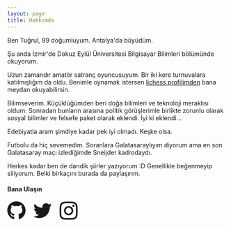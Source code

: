 ```yaml
---
layout: page
title: Hakkımda 
---
```


Ben Tuğrul, 99 doğumluyum. Antalya'da büyüdüm.

Şu anda İzmir'de Dokuz Eylül Üniversitesi Bilgisayar Bilimleri bölümünde okuyorum.

Uzun zamandır amatör satranç oyuncusuyum. Bir iki kere turnuvalara katılmışlığım da oldu. Benimle oynamak istersen [lichess profilimden](https://lichess.org/@/gencoglutugrul) bana meydan okuyabilirsin.

Bilimseverim. Küçüklüğümden beri doğa bilimleri ve teknoloji meraklısı oldum. Sonradan bunların arasına politik görüşlerimle birlikte zorunlu olarak sosyal bilimler ve felsefe paket olarak eklendi. İyi ki eklendi...

Edebiyatla aram şimdiye kadar pek iyi olmadı. Keşke olsa.

Futbolu da hiç sevemedim. Soranlara Galatasaraylıyım diyorum ama en son Galatasaray maçı izlediğimde Sneijder kadrodaydı.

Herkes kadar ben de dandik şiirler yazıyorum :D Genellikle beğenmeyip siliyorum. Belki birkaçını burada da paylaşırım.

#### Bana Ulaşın
<a href="https://github.com/gencoglutugrul"  title="GitHub'da Tuğrul Gençoğlu"><svg title="GitHub" data-icon="github" role="img" xmlns="http://www.w3.org/2000/svg" viewBox="0 0 496 512" style="width:3em;"><path fill="currentColor" d="M165.9 397.4c0 2-2.3 3.6-5.2 3.6-3.3.3-5.6-1.3-5.6-3.6 0-2 2.3-3.6 5.2-3.6 3-.3 5.6 1.3 5.6 3.6zm-31.1-4.5c-.7 2 1.3 4.3 4.3 4.9 2.6 1 5.6 0 6.2-2s-1.3-4.3-4.3-5.2c-2.6-.7-5.5.3-6.2 2.3zm44.2-1.7c-2.9.7-4.9 2.6-4.6 4.9.3 2 2.9 3.3 5.9 2.6 2.9-.7 4.9-2.6 4.6-4.6-.3-1.9-3-3.2-5.9-2.9zM244.8 8C106.1 8 0 113.3 0 252c0 110.9 69.8 205.8 169.5 239.2 12.8 2.3 17.3-5.6 17.3-12.1 0-6.2-.3-40.4-.3-61.4 0 0-70 15-84.7-29.8 0 0-11.4-29.1-27.8-36.6 0 0-22.9-15.7 1.6-15.4 0 0 24.9 2 38.6 25.8 21.9 38.6 58.6 27.5 72.9 20.9 2.3-16 8.8-27.1 16-33.7-55.9-6.2-112.3-14.3-112.3-110.5 0-27.5 7.6-41.3 23.6-58.9-2.6-6.5-11.1-33.3 2.6-67.9 20.9-6.5 69 27 69 27 20-5.6 41.5-8.5 62.8-8.5s42.8 2.9 62.8 8.5c0 0 48.1-33.6 69-27 13.7 34.7 5.2 61.4 2.6 67.9 16 17.7 25.8 31.5 25.8 58.9 0 96.5-58.9 104.2-114.8 110.5 9.2 7.9 17 22.9 17 46.4 0 33.7-.3 75.4-.3 83.6 0 6.5 4.6 14.4 17.3 12.1C428.2 457.8 496 362.9 496 252 496 113.3 383.5 8 244.8 8zM97.2 352.9c-1.3 1-1 3.3.7 5.2 1.6 1.6 3.9 2.3 5.2 1 1.3-1 1-3.3-.7-5.2-1.6-1.6-3.9-2.3-5.2-1zm-10.8-8.1c-.7 1.3.3 2.9 2.3 3.9 1.6 1 3.6.7 4.3-.7.7-1.3-.3-2.9-2.3-3.9-2-.6-3.6-.3-4.3.7zm32.4 35.6c-1.6 1.3-1 4.3 1.3 6.2 2.3 2.3 5.2 2.6 6.5 1 1.3-1.3.7-4.3-1.3-6.2-2.2-2.3-5.2-2.6-6.5-1zm-11.4-14.7c-1.6 1-1.6 3.6 0 5.9 1.6 2.3 4.3 3.3 5.6 2.3 1.6-1.3 1.6-3.9 0-6.2-1.4-2.3-4-3.3-5.6-2z"></path></svg></a>
<a href="https://twitter.com/randomuseragent" title="Twitter'da Tuğrul Gençoğlu"><svg title="Twitter" role="img" xmlns="http://www.w3.org/2000/svg" viewBox="0 0 512 512" style="margin-left:1em; width:3em;"><path fill="currentColor" d="M459.37 151.716c.325 4.548.325 9.097.325 13.645 0 138.72-105.583 298.558-298.558 298.558-59.452 0-114.68-17.219-161.137-47.106 8.447.974 16.568 1.299 25.34 1.299 49.055 0 94.213-16.568 130.274-44.832-46.132-.975-84.792-31.188-98.112-72.772 6.498.974 12.995 1.624 19.818 1.624 9.421 0 18.843-1.3 27.614-3.573-48.081-9.747-84.143-51.98-84.143-102.985v-1.299c13.969 7.797 30.214 12.67 47.431 13.319-28.264-18.843-46.781-51.005-46.781-87.391 0-19.492 5.197-37.36 14.294-52.954 51.655 63.675 129.3 105.258 216.365 109.807-1.624-7.797-2.599-15.918-2.599-24.04 0-57.828 46.782-104.934 104.934-104.934 30.213 0 57.502 12.67 76.67 33.137 23.715-4.548 46.456-13.32 66.599-25.34-7.798 24.366-24.366 44.833-46.132 57.827 21.117-2.273 41.584-8.122 60.426-16.243-14.292 20.791-32.161 39.308-52.628 54.253z"></path></svg></a>
<a href="https://www.instagram.com/gencoglutugrul/" title="Instagram'da Tuğrul Gençoğlu"><svg xmlns="http://www.w3.org/2000/svg" viewBox="0 0 512 512" style="margin-left:1em; width:3em;"><path fill="currentColor"
		d="M256,49.471c67.266,0,75.233.257,101.8,1.469,24.562,1.121,37.9,5.224,46.778,8.674a78.052,78.052,0,0,1,28.966,18.845,78.052,78.052,0,0,1,18.845,28.966c3.45,8.877,7.554,22.216,8.674,46.778,1.212,26.565,1.469,34.532,1.469,101.8s-0.257,75.233-1.469,101.8c-1.121,24.562-5.225,37.9-8.674,46.778a83.427,83.427,0,0,1-47.811,47.811c-8.877,3.45-22.216,7.554-46.778,8.674-26.56,1.212-34.527,1.469-101.8,1.469s-75.237-.257-101.8-1.469c-24.562-1.121-37.9-5.225-46.778-8.674a78.051,78.051,0,0,1-28.966-18.845,78.053,78.053,0,0,1-18.845-28.966c-3.45-8.877-7.554-22.216-8.674-46.778-1.212-26.564-1.469-34.532-1.469-101.8s0.257-75.233,1.469-101.8c1.121-24.562,5.224-37.9,8.674-46.778A78.052,78.052,0,0,1,78.458,78.458a78.053,78.053,0,0,1,28.966-18.845c8.877-3.45,22.216-7.554,46.778-8.674,26.565-1.212,34.532-1.469,101.8-1.469m0-45.391c-68.418,0-77,.29-103.866,1.516-26.815,1.224-45.127,5.482-61.151,11.71a123.488,123.488,0,0,0-44.62,29.057A123.488,123.488,0,0,0,17.3,90.982C11.077,107.007,6.819,125.319,5.6,152.134,4.369,179,4.079,187.582,4.079,256S4.369,333,5.6,359.866c1.224,26.815,5.482,45.127,11.71,61.151a123.489,123.489,0,0,0,29.057,44.62,123.486,123.486,0,0,0,44.62,29.057c16.025,6.228,34.337,10.486,61.151,11.71,26.87,1.226,35.449,1.516,103.866,1.516s77-.29,103.866-1.516c26.815-1.224,45.127-5.482,61.151-11.71a128.817,128.817,0,0,0,73.677-73.677c6.228-16.025,10.486-34.337,11.71-61.151,1.226-26.87,1.516-35.449,1.516-103.866s-0.29-77-1.516-103.866c-1.224-26.815-5.482-45.127-11.71-61.151a123.486,123.486,0,0,0-29.057-44.62A123.487,123.487,0,0,0,421.018,17.3C404.993,11.077,386.681,6.819,359.866,5.6,333,4.369,324.418,4.079,256,4.079h0Z"></path><path fill="currentColor"
		d="M256,126.635A129.365,129.365,0,1,0,385.365,256,129.365,129.365,0,0,0,256,126.635Zm0,213.338A83.973,83.973,0,1,1,339.974,256,83.974,83.974,0,0,1,256,339.973Z"></path><circle fill="currentColor" cx="390.476" cy="121.524" r="30.23"></circle></svg></a>

